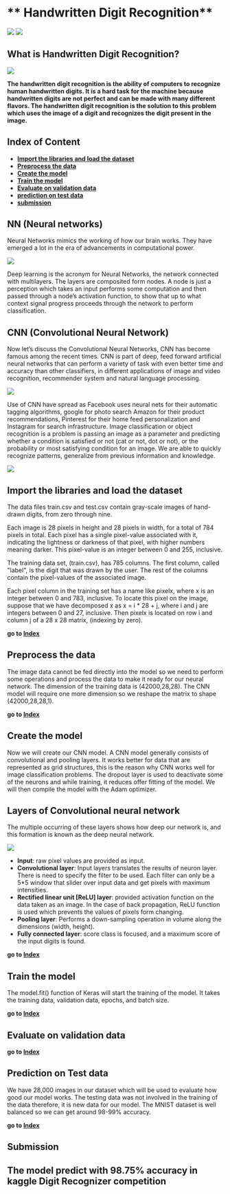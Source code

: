 # ** Handwritten Digit Recognition**

![](https://img.shields.io/badge/kaggle-competitions-blue)
![](https://img.shields.io/badge/Tensorflow-CNN-orange)

## What is Handwritten Digit Recognition?
![](https://www.researchgate.net/profile/Hugo-Larochelle/publication/200744481/figure/fig1/AS:668968306098181@1536505881710/Samples-from-the-MNIST-digit-recognition-data-set-Here-a-black-pixel-corresponds-to-an.png)

**The handwritten digit recognition is the ability of computers to recognize human handwritten digits. It is a hard task for the machine because handwritten digits are not perfect and can be made with many different flavors. The handwritten digit recognition is the solution to this problem which uses the image of a digit and recognizes the digit present in the image.**

<div id='content'></div>

## Index of Content

* [**Import the libraries and load the dataset**](#Chapter1)
* [**Preprocess the data**](#Chapter2)
* [**Create the model**](#Chapter3)
* [**Train the model**](#Chapter4)
* [**Evaluate on validation data**](#Chapter5)
* [**prediction on test data**](#Chapter6)
* [**submission**](#Chapter7)

## NN (Neural networks)
Neural Networks mimics the working of how our brain works. They have emerged a lot in the era of advancements in computational power.

![](https://miro.medium.com/max/1194/1*14-ce3jNHqJ5x5eb7CyTbw.png)

Deep learning is the acronym for Neural Networks, the network connected with multilayers. The layers are composited form nodes. A node is just a perception which takes an input performs some computation and then passed through a node’s activation function, to show that up to what context signal progress proceeds through the network to perform classification.

## CNN (Convolutional Neural Network)
Now let’s discuss the Convolutional Neural Networks, CNN has become famous among the recent times. CNN is part of deep, feed forward artificial neural networks that can perform a variety of task with even better time and accuracy than other classifiers, in different applications of image and video recognition, recommender system and natural language processing.

![](https://miro.medium.com/max/1144/1*22R-AyQ-oXb8Flod9PsyNw.png)

Use of CNN have spread as Facebook uses neural nets for their automatic tagging algorithms, google for photo search Amazon for their product recommendations, Pinterest for their home feed personalization and Instagram for search infrastructure. Image classification or object recognition is a problem is passing an image as a parameter and predicting whether a condition is satisfied or not (cat or not, dot or not), or the probability or most satisfying condition for an image. We are able to quickly recognize patterns, generalize from previous information and knowledge.

![](https://miro.medium.com/max/716/1*u_kP2X3t2LF_WyiLwL57Gg.png)

<div id='Chapter1'></div>

## Import the libraries and load the dataset

The data files train.csv and test.csv contain gray-scale images of hand-drawn digits, from zero through nine.

Each image is 28 pixels in height and 28 pixels in width, for a total of 784 pixels in total. Each pixel has a single pixel-value associated with it, indicating the lightness or darkness of that pixel, with higher numbers meaning darker. This pixel-value is an integer between 0 and 255, inclusive.

The training data set, (train.csv), has 785 columns. The first column, called "label", is the digit that was drawn by the user. The rest of the columns contain the pixel-values of the associated image.

Each pixel column in the training set has a name like pixelx, where x is an integer between 0 and 783, inclusive. To locate this pixel on the image, suppose that we have decomposed x as x = i * 28 + j, where i and j are integers between 0 and 27, inclusive. Then pixelx is located on row i and column j of a 28 x 28 matrix, (indexing by zero).

**go to [Index](#content)**

<div id='Chapter2'></div>

##  Preprocess the data

The image data cannot be fed directly into the model so we need to perform some operations and process the data to make it ready for our neural network. The dimension of the training data is (42000,28,28). The CNN model will require one more dimension so we reshape the matrix to shape (42000,28,28,1).

**go to [Index](#content)**

<div id='Chapter3'></div>

##  Create the model
Now we will create our CNN model. A CNN model generally consists of convolutional and pooling layers. It works better for data that are represented as grid structures, this is the reason why CNN works well for image classification problems. The dropout layer is used to deactivate some of the neurons and while training, it reduces offer fitting of the model. We will then compile the model with the Adam optimizer.

## Layers of Convolutional neural network
The multiple occurring of these layers shows how deep our network is, and this formation is known as the deep neural network.

![](https://miro.medium.com/max/788/1*0NwaOkzvom6YpMZoIgWTiQ.png)


- **Input**: raw pixel values are provided as input.
- **Convolutional layer**: Input layers translates the results of neuron layer. There is need to specify the filter to be used. Each filter can only be a 5*5 window that slider over input data and get pixels with maximum intensities.
- **Rectified linear unit [ReLU] layer**: provided activation function on the data taken as an image. In the case of back propagation, ReLU function is used which prevents the values of pixels form changing.
- **Pooling layer**: Performs a down-sampling operation in volume along the dimensions (width, height).
- **Fully connected layer**: score class is focused, and a maximum score of the input digits is found.

**go to [Index](#content)**

<div id='Chapter4'></div>

## Train the model

The model.fit() function of Keras will start the training of the model. It takes the training data, validation data, epochs, and batch size.

**go to [Index](#content)**

<div id='Chapter5'></div>

## Evaluate on validation data

**go to [Index](#content)**

<div id='Chapter6'></div>

##  Prediction on Test data
We have 28,000 images in our dataset which will be used to evaluate how good our model works. The testing data was not involved in the training of the data therefore, it is new data for our model. The MNIST dataset is well balanced so we can get around 98-99% accuracy.

**go to [Index](#content)**

<div id='Chapter7'></div>

##  Submission

## **The model predict with 98.75% accuracy in kaggle Digit Recognizer competition**

